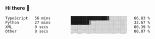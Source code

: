 ### Hi there 👋

<!--START_SECTION:waka-->

```text
TypeScript   56 mins         ████████████████▓░░░░░░░░   66.83 %
Python       27 mins         ████████▒░░░░░░░░░░░░░░░░   32.67 %
XML          0 secs          ░░░░░░░░░░░░░░░░░░░░░░░░░   00.39 %
Other        0 secs          ░░░░░░░░░░░░░░░░░░░░░░░░░   00.07 %
```

<!--END_SECTION:waka-->
